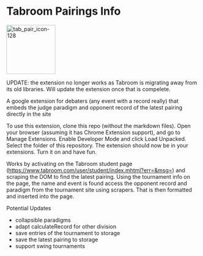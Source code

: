# Tabroom Pairings Info

<img width="128" height="128" alt="tab_pair_icon-128" src="https://github.com/user-attachments/assets/022f19b0-dd18-4e3a-8f68-6a404000fd37" />

UPDATE: the extension no longer works as Tabroom is migrating away from its old libraries. Will update the extension once that is compelete.

A google extension for debaters (any event with a record really) that embeds the judge paradigm and opponent record of the latest pairing directly in the site

To use this extension, clone this repo (without the markdown files). Open your browser (assuming it has Chrome Extension support), and go to Manage Extensions. Enable Developer Mode and click Load Unpacked. Select the folder of this repository. The extension should now be in your extensions. Turn it on and have fun.

Works by activating on the Tabroom student page (https://www.tabroom.com/user/student/index.mhtml?err=&msg=) and scraping the DOM to find the latest pairing. Using the tournament info on the page, the name and event is found access the opponent record and paradigm from the tournament site using scrapers. That is then formatted and inserted into the page.

Potential Updates
  - collapsible paradigms
  - adapt calculateRecord for other division
  - save entries of the tournament to storage
  - save the latest pairing to storage 
  - support swing tournaments
